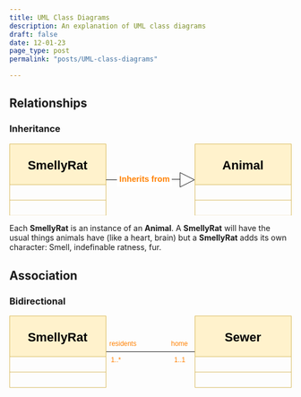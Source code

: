 ```yaml
---
title: UML Class Diagrams
description: An explanation of UML class diagrams 
draft: false
date: 12-01-23
page_type: post
permalink: "posts/UML-class-diagrams"

---
```


## Relationships

### Inheritance

<svg id="Layer_1" data-name="Layer 1" xmlns="http://www.w3.org/2000/svg" viewBox="0 0 548 140"><defs><style>.inh-1,.inh-3{fill:none;}.inh-1{stroke:#000;}.inh-1,.inh-2,.inh-3{stroke-miterlimit:10;}.inh-2{fill:#fff2cc;}.inh-2,.inh-3{stroke:#d6b656;}.inh-4,.inh-6{isolation:isolate;font-family:Arial-BoldMT, Arial;font-weight:700;}.inh-4{font-size:24px;}.inh-5{fill:#fff;}.inh-6{font-size:16px; fill: #FF8000;}</style></defs><path class="inh-1" d="M359.4,70.1l-28,14v-28Z"/><path class="inh-2" d="M.5,79.5V.5h187v79"/><path class="inh-3" d="M.5,79.5v60h187v-60"/><path class="inh-3" d="M.5,79.5h187"/><text class="inh-4" transform="translate(35.47 50.5)">SmellyRat</text><path class="inh-3" d="M.5,109.5h187"/><path class="inh-2" d="M360.5,79.5V.5h187v79"/><path class="inh-3" d="M360.5,79.5v60h187v-60"/><path class="inh-3" d="M360.5,79.5h187"/><text class="inh-4" transform="translate(413.49 50.5)">Animal</text><path class="inh-3" d="M360.5,109.5h187"/><path class="inh-1" d="M187.5,70l20,.1h6"/><rect class="inh-5" x="208.9" y="57.6" width="106.2" height="24.9"/><text class="inh-6" transform="translate(213.5 73.78)">Inherits from</text><line class="inh-1" x1="331.6" y1="69.1" x2="315.3" y2="69.1"/></svg>

Each **SmellyRat** is an instance of an **Animal**. A **SmellyRat** will have the usual things animals have (like a heart, brain) but a **SmellyRat** adds its own character: Smell, indefinable ratness, fur.



## Association

### Bidirectional



<svg id="Layer_1" data-name="Layer 1" viewBox="0 0 548 140"><defs><style>.cls-1,.cls-3,.cls-5{fill:none;}.cls-2,.cls-6{isolation:isolate;}.cls-2{font-size:13px;fill:#ff8000;font-family:ArialMT, Arial;}.cls-3{stroke:#000;}.cls-3,.cls-4,.cls-5{stroke-miterlimit:10;}.cls-4{fill:#fff2cc;}.cls-4,.cls-5{stroke:#d6b656;}.cls-6{font-size:24px;font-family:Arial-BoldMT, Arial;font-weight:700;}</style></defs><path class="cls-1"/><rect class="cls-1" x="195.5" y="74.5" width="38" height="22"/><text class="cls-2" transform="translate(197 90)">1..*</text><path class="cls-3" d="M187.5,70h173"/><path class="cls-4" d="M.5,79.5V.5h187v79"/><path class="cls-5" d="M.5,79.5v60h187v-60"/><path class="cls-5" d="M.5,79.5h187"/><text class="cls-6" transform="translate(35.47 50.5)">SmellyRat</text><path class="cls-5" d="M.5,109.5h187"/><path class="cls-4" d="M360.5,79.5V.5h187v79"/><path class="cls-5" d="M360.5,79.5v60h187v-60"/><path class="cls-5" d="M360.5,79.5h187"/><text class="cls-6" transform="translate(418.14 50.5)">Sewer</text><path class="cls-5" d="M360.5,109.5h187"/><text class="cls-2" transform="translate(320 90)">1..1</text><text class="cls-2" transform="translate(314 59)">home</text><text class="cls-2" transform="translate(194 59)">residents</text><path class="cls-1"/></svg>



